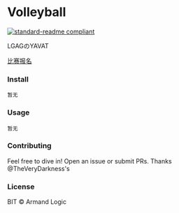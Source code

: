 # Volleyball
[![standard-readme compliant](https://img.shields.io/badge/readme%20style-standard-brightgreen.svg?style=flat-square)](https://github.com/RichardLitt/standard-readme)

LGAGのYAVAT

[比赛报名](赛事/Register.html)

### Install

```
暂无
```

### Usage

```
暂无
```

### Contributing

Feel free to dive in! Open an issue or submit PRs.
Thanks @TheVeryDarkness's

### License

BIT © Armand Logic
